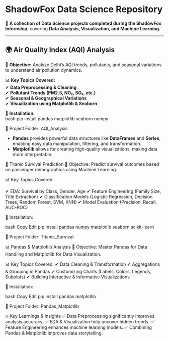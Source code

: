 #  ShadowFox Data Science Repository  

📌 **A collection of Data Science projects completed during the ShadowFox Internship**, covering **Data Analysis, Visualization, and Machine Learning.**  

---

## 🌍 **Air Quality Index (AQI) Analysis**  

🔹 **Objective:** Analyze Delhi’s AQI trends, pollutants, and seasonal variations to understand air pollution dynamics.  

📊 **Key Topics Covered:**  
✔ **Data Preprocessing & Cleaning**  
✔ **Pollutant Trends (PM2.5, NO₂, SO₂, etc.)**  
✔ **Seasonal & Geographical Variations**  
✔ **Visualization using Matplotlib & Seaborn**  

🚀 **Installation:**  
bash
pip install pandas matplotlib seaborn numpy


📂 Project Folder: AQI_Analysis

- **Pandas** provides powerful data structures like **DataFrames** and **Series**, enabling easy data manipulation, filtering, and transformation.  
- **Matplotlib** allows for creating high-quality visualizations, making data more interpretable.  


🚢 Titanic Survival Prediction
🔹 Objective: Predict survival outcomes based on passenger demographics using Machine Learning.

📊 Key Topics Covered:

✔ EDA: Survival by Class, Gender, Age
✔ Feature Engineering (Family Size, Title Extraction)
✔ Classification Models (Logistic Regression, Decision Trees, Random Forest, SVM, KNN)
✔ Model Evaluation (Precision, Recall, AUC-ROC)

🚀 Installation:

bash
Copy
Edit
pip install pandas numpy matplotlib seaborn scikit-learn


📂 Project Folder: Titanic_Survival

📊 Pandas & Matplotlib Analysis
🔹 Objective: Master Pandas for Data Handling and Matplotlib for Data Visualization.

📊 Key Topics Covered:
✔  Data Cleaning & Transformation
✔  Aggregations & Grouping in Pandas
✔  Customizing Charts (Labels, Colors, Legends, Subplots)
✔  Building Interactive & Informative Visualizations

🚀 Installation:

bash
Copy
Edit
pip install pandas matplotlib


📂 Project Folder: Pandas_Matplotlib

🔥 Key Learnings & Insights
✅  Data Preprocessing significantly improves analysis accuracy.
✅  EDA & Visualization help uncover hidden trends.
✅  Feature Engineering enhances machine learning models.
✅  Combining Pandas & Matplotlib improves data storytelling.
